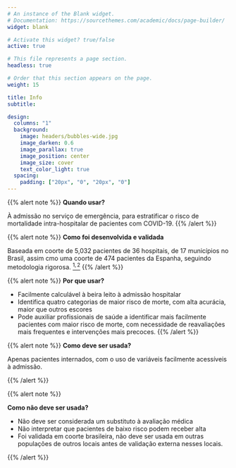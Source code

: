 ```yaml
---
# An instance of the Blank widget.
# Documentation: https://sourcethemes.com/academic/docs/page-builder/
widget: blank

# Activate this widget? true/false
active: true

# This file represents a page section.
headless: true

# Order that this section appears on the page.
weight: 15

title: Info
subtitle:

design:
  columns: "1"
  background:
    image: headers/bubbles-wide.jpg
    image_darken: 0.6
    image_parallax: true
    image_position: center
    image_size: cover
    text_color_light: true
  spacing:
    padding: ["20px", "0", "20px", "0"]
---
```


{{% alert note %}}
**Quando usar?**

À admissão no serviço de emergência, para estratificar o risco de mortalidade intra-hospitalar de pacientes com COVID-19. 
{{% /alert %}}

{{% alert note %}}
**Como foi desenvolvida e validada**

Baseada em coorte de 5,032 pacientes de 36 hospitais, de 17 municípios no Brasil, assim cmo uma coorte de 474 pacientes da Espanha, seguindo metodologia rigorosa. [$^{1,2}$](https://abc2sph.com/#publications)
{{% /alert %}}

{{% alert note %}}
 **Por que usar?**

   + Facilmente calculável à beira leito à admissão hospitalar
   + Identifica quatro categorias de maior risco de morte, com alta acurácia, maior que outros escores
  + Pode auxiliar profissionais de saúde a identificar mais facilmente pacientes com maior risco de morte, com necessidade de reavaliações mais frequentes e intervenções mais precoces.
{{% /alert %}}

{{% alert note %}}
 **Como deve ser usada?**

Apenas pacientes internados, com o uso de variáveis facilmente acessíveis à admissão.

{{% /alert %}}

{{% alert note %}}

**Como não deve ser usada?**

  + Não deve ser considerada um substituto à avaliação médica
  + Não interpretar que pacientes de baixo risco podem receber alta
  + Foi validada em coorte brasileira, não deve ser usada em outras populações de outros locais antes de validação externa nesses locais.
    
{{% /alert %}}



